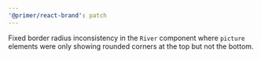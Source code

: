 ```yaml
---
'@primer/react-brand': patch
---
```


Fixed border radius inconsistency in the `River` component where `picture` elements were only showing rounded corners at the top but not the bottom.
